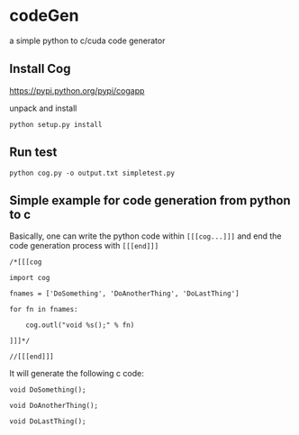 # codeGen
a simple python to c/cuda code generator

## Install Cog

https://pypi.python.org/pypi/cogapp

unpack and install

`python setup.py install`

## Run test

`python cog.py -o output.txt simpletest.py`

## Simple example for code generation from python to c

Basically, one can write the python code within `[[[cog...]]]` and end the code generation process with `[[[end]]]`

`/*[[[cog`

`import cog`

`fnames = ['DoSomething', 'DoAnotherThing', 'DoLastThing']`

`for fn in fnames:`

`    cog.outl("void %s();" % fn)`

`]]]*/`

`//[[[end]]]`

It will generate the following c code:

`void DoSomething();`

`void DoAnotherThing();`

`void DoLastThing();`

